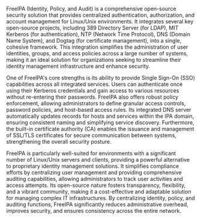 FreeIPA (Identity, Policy, and Audit) is a comprehensive open-source security solution that provides centralized authentication, authorization, and account management for Linux/Unix environments. It integrates several key open-source projects, including 389 Directory Server (for LDAP), MIT Kerberos (for authentication), NTP (Network Time Protocol), DNS (Domain Name System), and Dogtag (for certificate management), into a single, cohesive framework. This integration simplifies the administration of user identities, groups, and access policies across a large number of systems, making it an ideal solution for organizations seeking to streamline their identity management infrastructure and enhance security.

One of FreeIPA's core strengths is its ability to provide Single Sign-On (SSO) capabilities across all integrated services. Users can authenticate once using their Kerberos credentials and gain access to various resources without re-entering their passwords. FreeIPA also offers robust policy enforcement, allowing administrators to define granular access controls, password policies, and host-based access rules. Its integrated DNS server automatically updates records for hosts and services within the IPA domain, ensuring consistent naming and simplifying service discovery. Furthermore, the built-in certificate authority (CA) enables the issuance and management of SSL/TLS certificates for secure communication between systems, strengthening the overall security posture.

FreeIPA is particularly well-suited for environments with a significant number of Linux/Unix servers and clients, providing a powerful alternative to proprietary identity management solutions. It simplifies compliance efforts by centralizing user management and providing comprehensive auditing capabilities, allowing administrators to track user activities and access attempts. Its open-source nature fosters transparency, flexibility, and a vibrant community, making it a cost-effective and adaptable solution for managing complex IT infrastructures. By centralizing identity, policy, and auditing functions, FreeIPA significantly reduces administrative overhead, improves security, and ensures consistency across the entire network.